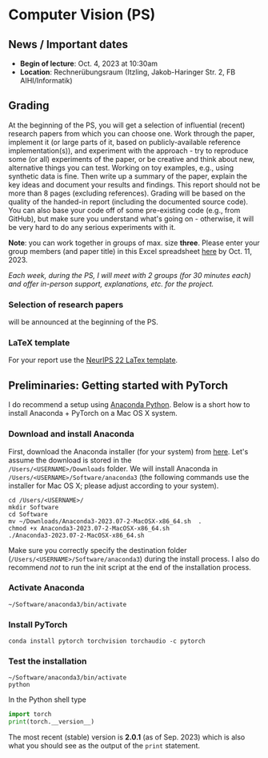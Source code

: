 # Computer Vision (PS)

## News / Important dates

- **Begin of lecture**: Oct. 4, 2023 at 10:30am
- **Location**: Rechnerübungsraum (Itzling, Jakob-Haringer Str. 2, FB AIHI/Informatik) 

## Grading

At the beginning of the PS, you will get a selection of influential (recent) research papers from which you can choose one. Work through the paper, implement it (or large parts of it, based on publicly-available reference implementation(s)), and experiment with the approach - try to reproduce some (or all) experiments of the paper, or be creative and think about new, alternative things you can test. Working on toy examples, e.g., using synthetic data is fine. Then write up a summary of the paper, explain the key ideas and document your results and findings. This report should not be more than 8 pages (excluding references). Grading will be based on the quality of the handed-in report (including the documented source code). You can also base your code off of some pre-existing code (e.g., from GitHub), but make sure you understand what's going on - otherwise, it will be very hard to do any serious experiments with it. 

**Note**: you can work together in groups of max. size **three**. Please enter your group members (and paper title) in this Excel spreadsheet [here](https://myfiles.sbg.ac.at/index.php/s/PzZkbNt92XxfBHQ) by Oct. 11, 2023.

*Each week, during the PS, I will meet with 2 groups (for 30 minutes each) and offer in-person support, explanations, etc. for the project.*

### Selection of research papers

will be announced at the beginning of the PS.

### LaTeX template

For your report use the [NeurIPS 22 LaTex template](https://neurips.cc/Conferences/2022/PaperInformation/StyleFiles).


## Preliminaries: Getting started with PyTorch

I do recommend a setup using [Anaconda Python](https://www.anaconda.com/products/individual). Below is a short how to install Anaconda + PyTorch on a Mac OS X system.

### Download and install Anaconda

First, download the Anaconda installer (for your system) from [here](https://www.anaconda.com/products/individual). Let's assume the download is stored in the  
`/Users/<USERNAME>/Downloads` folder. We will install Anaconda in `/Users/<USERNAME>/Software/anaconda3` (the following commands use the installer for Mac OS X; please adjust according to your system).

```
cd /Users/<USERNAME>/
mkdir Software
cd Software
mv ~/Downloads/Anaconda3-2023.07-2-MacOSX-x86_64.sh  .
chmod +x Anaconda3-2023.07-2-MacOSX-x86_64.sh
./Anaconda3-2023.07-2-MacOSX-x86_64.sh
```

Make sure you correctly specify the destination folder (`/Users/<USERNAME>/Software/anaconda3`) during the install process. I also do recommend *not* to run the
init script at the end of the installation process.

### Activate Anaconda

```
~/Software/anaconda3/bin/activate
```

### Install PyTorch

```
conda install pytorch torchvision torchaudio -c pytorch
```

### Test the installation

```
~/Software/anaconda3/bin/activate
python
```

In the Python shell type

```python
import torch
print(torch.__version__)
```

The most recent (stable) version is **2.0.1** (as of Sep. 2023) which is also what you should see as the output of the `print` statement.
